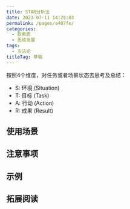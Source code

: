 ```yaml
---
title: STAR分析法
date: 2023-07-11 14:28:03
permalink: /pages/a407fe/
categories: 
  - 软素质
  - 思维发展
tags: 
  - 方法论
titleTag: 草稿
---
```


按照4个维度，对任务或者场景状态去思考及总结：
- S: 环境 (Situation)
- T: 目标 (Task)
- A: 行动 (Action)
- R: 成果 (Result)

## 使用场景

## 注意事项

## 示例

## 拓展阅读